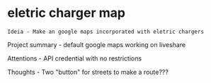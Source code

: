 # eletric charger map
    Ideia - Make an google maps incorporated with eletric chargers

Project summary -
    default google maps working on liveshare

Attentions -
    API credential with no restrictions

Thoughts -
    Two "button" for streets to make a route???